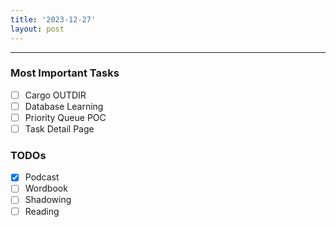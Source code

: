 ```yaml
---
title: '2023-12-27'
layout: post
---
```


---

### Most Important Tasks

- [ ] Cargo OUTDIR
- [ ] Database Learning
- [ ] Priority Queue POC
- [ ] Task Detail Page

### TODOs

- [x] Podcast
- [ ] Wordbook
- [ ] Shadowing
- [ ] Reading
